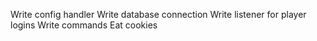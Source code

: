 Write config handler
Write database connection
Write listener for player logins
Write commands
Eat cookies